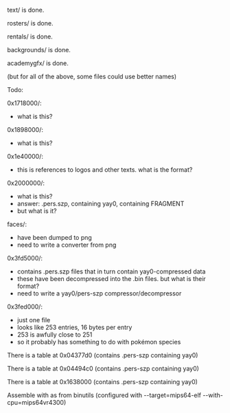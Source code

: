 text/ is done.

rosters/ is done.

rentals/ is done.

backgrounds/ is done.

academygfx/ is done.

(but for all of the above, some files could use better names)

Todo:

0x1718000/:

* what is this?

0x1898000/:

* what is this?

0x1e40000/:

* this is references to logos and other texts. what is the format?

0x2000000/:

* what is this?
* answer: .pers.szp, containing yay0, containing FRAGMENT
* but what is it?

faces/:

* have been dumped to png
* need to write a converter from png

0x3fd5000/:

* contains .pers.szp files that in turn contain yay0-compressed data
* these have been decompressed into the .bin files. but what is their format?
* need to write a yay0/pers-szp compressor/decompressor

0x3fed000/:

* just one file
* looks like 253 entries, 16 bytes per entry
* 253 is awfully close to 251
* so it probably has something to do with pokémon species

There is a table at 0x04377d0 (contains .pers-szp containing yay0)

There is a table at 0x04494c0 (contains .pers-szp containing yay0)

There is a table at 0x1638000 (contains .pers-szp containing yay0)

Assemble with as from binutils
(configured with --target=mips64-elf --with-cpu=mips64vr4300)
